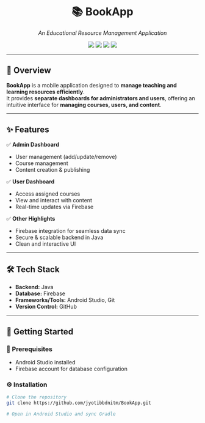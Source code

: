 <h1 align="center">📚 BookApp</h1>
<p align="center">
  <i>An Educational Resource Management Application</i>  
</p>

<p align="center">
  <img src="https://img.shields.io/badge/Java-ED8B00?style=for-the-badge&logo=java&logoColor=white"/>
  <img src="https://img.shields.io/badge/Firebase-039BE5?style=for-the-badge&logo=firebase"/>
  <img src="https://img.shields.io/badge/Android%20Studio-3DDC84?style=for-the-badge&logo=android-studio&logoColor=white"/>
  <img src="https://img.shields.io/badge/Git-000000?style=for-the-badge&logo=git&logoColor=white"/>
</p>

---

## 🚀 Overview  
**BookApp** is a mobile application designed to **manage teaching and learning resources efficiently**.  
It provides **separate dashboards for administrators and users**, offering an intuitive interface for **managing courses, users, and content**.  

---

## ✨ Features  
✅ **Admin Dashboard**  
- User management (add/update/remove)  
- Course management  
- Content creation & publishing  

✅ **User Dashboard**  
- Access assigned courses  
- View and interact with content  
- Real-time updates via Firebase  

✅ **Other Highlights**  
- Firebase integration for seamless data sync  
- Secure & scalable backend in Java  
- Clean and interactive UI  

---

## 🛠️ Tech Stack  
- **Backend:** Java  
- **Database:** Firebase  
- **Frameworks/Tools:** Android Studio, Git  
- **Version Control:** GitHub  

---


## 🚦 Getting Started  

### 🔧 Prerequisites  
- Android Studio installed  
- Firebase account for database configuration  

### ⚙️ Installation  
```bash
# Clone the repository
git clone https://github.com/jyotibbdnitm/BookApp.git

# Open in Android Studio and sync Gradle
